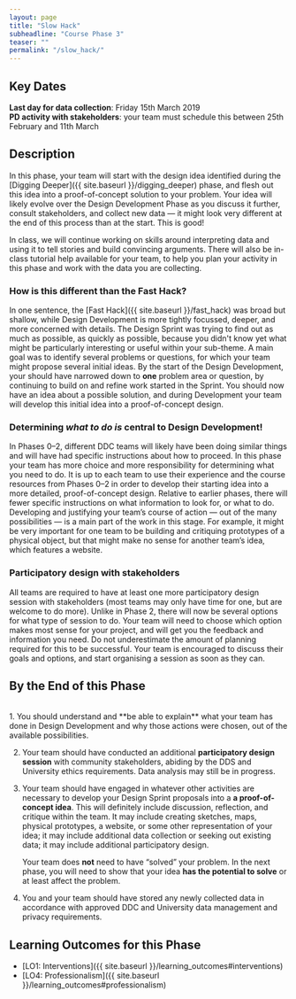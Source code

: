 ```yaml
---
layout: page
title: "Slow Hack"
subheadline: "Course Phase 3"
teaser: ""
permalink: "/slow_hack/"
---
```


## Key Dates

**Last day for data collection**: Friday 15th March 2019   
**PD activity with stakeholders**: your team must schedule this between 25th February and 11th March 

## Description

In this phase, your team will start with the design idea identified during the 
[Digging Deeper]({{ site.baseurl }}/digging_deeper) phase, and flesh out this idea into a proof-of-concept solution to your problem. Your idea will likely evolve over the Design Development Phase as you discuss it further, consult stakeholders, and collect new data &mdash; it might look very different at the end of this process than at the start. This is good! 

In class, we will continue working on skills around interpreting data and using it to tell stories and build convincing arguments. There will also be in-class tutorial help available for your team, to help you plan your activity in this phase and work with the data you are collecting. 

### How is this different than the Fast Hack?

In one sentence, the [Fast Hack]({{ site.baseurl }}/fast_hack) was broad but shallow, while Design Development is more tightly focussed, deeper, and more concerned with details.  The Design Sprint was trying to find out as much as possible, as quickly as possible, because you didn't know yet what might be particularly interesting or useful within your sub-theme. A main goal was to identify several problems or questions, for which your team might propose several initial ideas. By the start of the Design Development, your should have narrowed down to **one** problem area or question, by continuing to build on and refine work started in the Sprint. You should now have an idea about a possible solution, and during Development your team will develop this initial idea into a proof-of-concept design. 

### Determining *what to do is* central to Design Development!

In Phases 0&ndash;2, different DDC teams will likely have been doing similar things and will have had specific instructions about how to proceed. In this phase your team has more choice and more responsibility for determining what you need to do.  It is up to each team to use their experience and the course resources from Phases 0&ndash;2 in order to develop their starting idea into a more detailed, proof-of-concept design. Relative to earlier phases, there will fewer specific instructions on what information to look for, or what to do.  Developing and justifying your team’s course of action &mdash; out of the many possibilities &mdash; is a main part of the work in this stage. For example, it might be very important for one team to be building and critiquing prototypes of a physical object, but that might make no sense for another team’s idea, which features a website.

### Participatory design with stakeholders

All teams are required to have at least one more participatory design session with stakeholders (most teams may only have time for one, but are welcome to do more). Unlike in Phase 2, there will now be several options for what type of session to do. Your team will need to choose which option makes most sense for your project, and will get you the feedback and information you need. Do not underestimate the amount of planning required for this to be successful. Your team is encouraged to discuss their goals and options, and start organising a session as soon as they can. 


## By the End of this Phase
<br/>
1.  You should understand and **be able to explain** what your team has done in Design Development and why those actions were chosen, out of the available possibilities.

2.  Your team should have conducted an additional **participatory design session** with community stakeholders, abiding by the DDS and University ethics requirements. Data analysis may still be in progress. 
 
3.  Your team should have engaged in whatever other activities are necessary 
    to develop your Design Sprint proposals into a **a proof-of-concept idea**. This will definitely include discussion, reflection, and critique within the team. It may include creating sketches, maps, physical prototypes, a website, or some other representation of your idea; it may include additional data collection or seeking out existing data; it may include additional participatory design.

    Your team does **not** need to have “solved” your problem. In the next phase, you will need to show that your idea **has the potential to solve** or at least affect the problem.

4.  You and your team should have stored any newly collected data in accordance with approved DDC and University data management and privacy requirements. 

## Learning Outcomes for this Phase

* [LO1: Interventions]({{ site.baseurl }}/learning_outcomes#interventions) 
* [LO4: Professionalism]({{ site.baseurl }}/learning_outcomes#professionalism)

